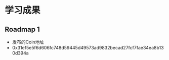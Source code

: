 # 学习成果

## Roadmap 1
- 发布的Coin地址
- 0x31ef5e5f6d606fc748d59445d49573ad9832becad27fcf7fae34ea8b130d394a